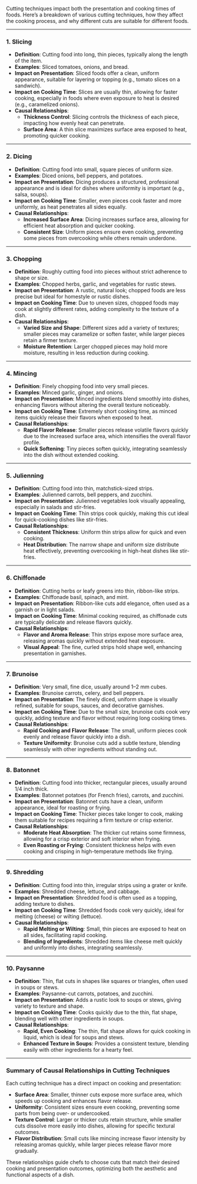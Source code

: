 Cutting techniques impact both the presentation and cooking times of foods. Here’s a breakdown of various cutting techniques, how they affect the cooking process, and why different cuts are suitable for different foods. 

---

### 1. **Slicing**

   - **Definition**: Cutting food into long, thin pieces, typically along the length of the item.
   - **Examples**: Sliced tomatoes, onions, and bread.
   - **Impact on Presentation**: Sliced foods offer a clean, uniform appearance, suitable for layering or topping (e.g., tomato slices on a sandwich).
   - **Impact on Cooking Time**: Slices are usually thin, allowing for faster cooking, especially in foods where even exposure to heat is desired (e.g., caramelized onions).
   - **Causal Relationships**:
     - **Thickness Control**: Slicing controls the thickness of each piece, impacting how evenly heat can penetrate.
     - **Surface Area**: A thin slice maximizes surface area exposed to heat, promoting quicker cooking.

---

### 2. **Dicing**

   - **Definition**: Cutting food into small, square pieces of uniform size.
   - **Examples**: Diced onions, bell peppers, and potatoes.
   - **Impact on Presentation**: Dicing produces a structured, professional appearance and is ideal for dishes where uniformity is important (e.g., salsa, soups).
   - **Impact on Cooking Time**: Smaller, even pieces cook faster and more uniformly, as heat penetrates all sides equally.
   - **Causal Relationships**:
     - **Increased Surface Area**: Dicing increases surface area, allowing for efficient heat absorption and quicker cooking.
     - **Consistent Size**: Uniform pieces ensure even cooking, preventing some pieces from overcooking while others remain underdone.

---

### 3. **Chopping**

   - **Definition**: Roughly cutting food into pieces without strict adherence to shape or size.
   - **Examples**: Chopped herbs, garlic, and vegetables for rustic stews.
   - **Impact on Presentation**: A rustic, natural look; chopped foods are less precise but ideal for homestyle or rustic dishes.
   - **Impact on Cooking Time**: Due to uneven sizes, chopped foods may cook at slightly different rates, adding complexity to the texture of a dish.
   - **Causal Relationships**:
     - **Varied Size and Shape**: Different sizes add a variety of textures; smaller pieces may caramelize or soften faster, while larger pieces retain a firmer texture.
     - **Moisture Retention**: Larger chopped pieces may hold more moisture, resulting in less reduction during cooking.

---

### 4. **Mincing**

   - **Definition**: Finely chopping food into very small pieces.
   - **Examples**: Minced garlic, ginger, and onions.
   - **Impact on Presentation**: Minced ingredients blend smoothly into dishes, enhancing flavors without altering the overall texture noticeably.
   - **Impact on Cooking Time**: Extremely short cooking time, as minced items quickly release their flavors when exposed to heat.
   - **Causal Relationships**:
     - **Rapid Flavor Release**: Smaller pieces release volatile flavors quickly due to the increased surface area, which intensifies the overall flavor profile.
     - **Quick Softening**: Tiny pieces soften quickly, integrating seamlessly into the dish without extended cooking.

---

### 5. **Julienning**

   - **Definition**: Cutting food into thin, matchstick-sized strips.
   - **Examples**: Julienned carrots, bell peppers, and zucchini.
   - **Impact on Presentation**: Julienned vegetables look visually appealing, especially in salads and stir-fries.
   - **Impact on Cooking Time**: Thin strips cook quickly, making this cut ideal for quick-cooking dishes like stir-fries.
   - **Causal Relationships**:
     - **Consistent Thickness**: Uniform thin strips allow for quick and even cooking.
     - **Heat Distribution**: The narrow shape and uniform size distribute heat effectively, preventing overcooking in high-heat dishes like stir-fries.

---

### 6. **Chiffonade**

   - **Definition**: Cutting herbs or leafy greens into thin, ribbon-like strips.
   - **Examples**: Chiffonade basil, spinach, and mint.
   - **Impact on Presentation**: Ribbon-like cuts add elegance, often used as a garnish or in light salads.
   - **Impact on Cooking Time**: Minimal cooking required, as chiffonade cuts are typically delicate and release flavors quickly.
   - **Causal Relationships**:
     - **Flavor and Aroma Release**: Thin strips expose more surface area, releasing aromas quickly without extended heat exposure.
     - **Visual Appeal**: The fine, curled strips hold shape well, enhancing presentation in garnishes.

---

### 7. **Brunoise**

   - **Definition**: Very small, fine dice, usually around 1–2 mm cubes.
   - **Examples**: Brunoise carrots, celery, and bell peppers.
   - **Impact on Presentation**: The finely diced, uniform shape is visually refined, suitable for soups, sauces, and decorative garnishes.
   - **Impact on Cooking Time**: Due to the small size, brunoise cuts cook very quickly, adding texture and flavor without requiring long cooking times.
   - **Causal Relationships**:
     - **Rapid Cooking and Flavor Release**: The small, uniform pieces cook evenly and release flavor quickly into a dish.
     - **Texture Uniformity**: Brunoise cuts add a subtle texture, blending seamlessly with other ingredients without standing out.

---

### 8. **Batonnet**

   - **Definition**: Cutting food into thicker, rectangular pieces, usually around 1/4 inch thick.
   - **Examples**: Batonnet potatoes (for French fries), carrots, and zucchini.
   - **Impact on Presentation**: Batonnet cuts have a clean, uniform appearance, ideal for roasting or frying.
   - **Impact on Cooking Time**: Thicker pieces take longer to cook, making them suitable for recipes requiring a firm texture or crisp exterior.
   - **Causal Relationships**:
     - **Moderate Heat Absorption**: The thicker cut retains some firmness, allowing for a crisp exterior and soft interior when frying.
     - **Even Roasting or Frying**: Consistent thickness helps with even cooking and crisping in high-temperature methods like frying.

---

### 9. **Shredding**

   - **Definition**: Cutting food into thin, irregular strips using a grater or knife.
   - **Examples**: Shredded cheese, lettuce, and cabbage.
   - **Impact on Presentation**: Shredded food is often used as a topping, adding texture to dishes.
   - **Impact on Cooking Time**: Shredded foods cook very quickly, ideal for melting (cheese) or wilting (lettuce).
   - **Causal Relationships**:
     - **Rapid Melting or Wilting**: Small, thin pieces are exposed to heat on all sides, facilitating rapid cooking.
     - **Blending of Ingredients**: Shredded items like cheese melt quickly and uniformly into dishes, integrating seamlessly.

---

### 10. **Paysanne**

   - **Definition**: Thin, flat cuts in shapes like squares or triangles, often used in soups or stews.
   - **Examples**: Paysanne-cut carrots, potatoes, and zucchini.
   - **Impact on Presentation**: Adds a rustic look to soups or stews, giving variety to texture and shape.
   - **Impact on Cooking Time**: Cooks quickly due to the thin, flat shape, blending well with other ingredients in soups.
   - **Causal Relationships**:
     - **Rapid, Even Cooking**: The thin, flat shape allows for quick cooking in liquid, which is ideal for soups and stews.
     - **Enhanced Texture in Soups**: Provides a consistent texture, blending easily with other ingredients for a hearty feel.

---

### Summary of Causal Relationships in Cutting Techniques

Each cutting technique has a direct impact on cooking and presentation:
- **Surface Area**: Smaller, thinner cuts expose more surface area, which speeds up cooking and enhances flavor release.
- **Uniformity**: Consistent sizes ensure even cooking, preventing some parts from being over- or undercooked.
- **Texture Control**: Larger or thicker cuts retain structure, while smaller cuts dissolve more easily into dishes, allowing for specific textural outcomes.
- **Flavor Distribution**: Small cuts like mincing increase flavor intensity by releasing aromas quickly, while larger pieces release flavor more gradually.

These relationships guide chefs to choose cuts that match their desired cooking and presentation outcomes, optimizing both the aesthetic and functional aspects of a dish.
